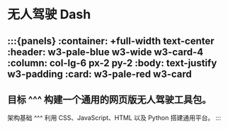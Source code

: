 # 无人驾驶 Dash

:::{panels}
:container: +full-width text-center
:header: w3-pale-blue w3-wide w3-card-4 
:column: col-lg-6 px-2 py-2
:body: text-justify w3-padding
:card: w3-pale-red w3-card
---
目标
^^^
构建一个通用的网页版无人驾驶工具包。
---
架构基础
^^^
利用 CSS、JavaScript、HTML 以及 Python 搭建通用平台。
:::
